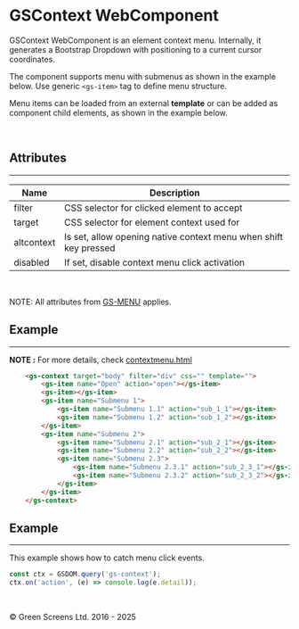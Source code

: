 # GSContext WebComponent
 
GSContext WebComponent is an element context menu. Internally, it generates a Bootstrap Dropdown with positioning to a current cursor coordinates.
 
The component supports menu with submenus as shown in the example below. Use generic ```<gs-item>``` tag to define menu structure.
 
Menu items can be loaded from an external **template** or can be added as component child elements, as shown in the example below.
 
 <br>
 
## Attributes
---
 
| Name               | Description                                                       |
|--------------------|-------------------------------------------------------------------|
| filter             | CSS selector for clicked element to accept                        |
| target             | CSS selector for element context used for                         |
| altcontext         | Is set, allow opening native context menu when shift key pressed  |
| disabled           | If set, disable context menu click activation                     |

 
<br>

NOTE: All attributes from [GS-MENU](./GSMenu.md) applies.

## Example
---
 
**NOTE :** 
For more details, check [contextmenu.html](../../demos/contextmenu.html)

```html
    <gs-context target="body" filter="div" css="" template="">
        <gs-item name="Open" action="open"></gs-item>
        <gs-item></gs-item>
        <gs-item name="Submenu 1">
            <gs-item name="Submenu 1.1" action="sub_1_1"></gs-item>
            <gs-item name="Submenu 1.2" action="sub_1_2"></gs-item>
        </gs-item>
        <gs-item name="Submenu 2">
            <gs-item name="Submenu 2.1" action="sub_2_1"></gs-item>
            <gs-item name="Submenu 2.2" action="sub_2_2"></gs-item>
            <gs-item name="Submenu 2.3">
                <gs-item name="Submenu 2.3.1" action="sub_2_3_1"></gs-item>
                <gs-item name="Submenu 2.3.2" action="sub_2_3_2"></gs-item>
            </gs-item>              
        </gs-item>        
    </gs-context>
```
 
## Example
---
 
This example shows how to catch menu click events.
 
```JavaScript
const ctx = GSDOM.query('gs-context');
ctx.on('action', (e) => console.log(e.detail));
```

<br>

&copy; Green Screens Ltd. 2016 - 2025
